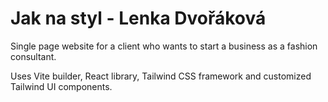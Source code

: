 # Jak na styl - Lenka Dvořáková

Single page website for a client who wants to start a business as a fashion consultant.

Uses Vite builder, React library, Tailwind CSS framework and customized Tailwind UI components.
